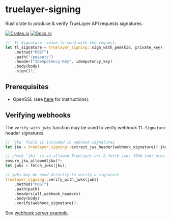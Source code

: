 # truelayer-signing
Rust crate to produce & verify TrueLayer API requests signatures.

[![Crates.io](https://img.shields.io/crates/v/truelayer-signing.svg)](https://crates.io/crates/truelayer-signing)
[![Docs.rs](https://docs.rs/truelayer-signing/badge.svg)](https://docs.rs/truelayer-signing)

```rust
// `Tl-Signature` value to send with the request.
let tl_signature = truelayer_signing::sign_with_pem(kid, private_key)
    .method("POST")
    .path("/payouts")
    .header("Idempotency-Key", idempotency_key)
    .body(body)
    .sign()?;
```

## Prerequisites
- OpenSSL (see [here](https://www.openssl.org/) for instructions).

## Verifying webhooks
The `verify_with_jwks` function may be used to verify webhook `Tl-Signature` header signatures.
 
```rust
// `jku` field is included in webhook signatures
let jku = truelayer_signing::extract_jws_header(webhook_signature)?.jku?;

// check `jku` is an allowed TrueLayer url & fetch jwks JSON (not provided by this lib)
ensure_jku_allowed(jku)?;
let jwks = fetch_jwks(jku);

// jwks may be used directly to verify a signature
truelayer_signing::verify_with_jwks(jwks)
    .method("POST")
    .path(path)
    .headers(all_webhook_headers)
    .body(body)
    .verify(webhook_signature)?;
```

See [webhook server example](./examples/webhook-server/).
